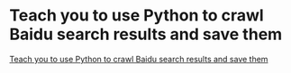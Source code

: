 # Teach you to use Python to crawl Baidu search results and save them
[Teach you to use Python to crawl Baidu search results and save them](https://aiwithcloud.com/2022/09/15/teach_you_to_use_python_to_crawl_baidu_search_results_and_save_them/)